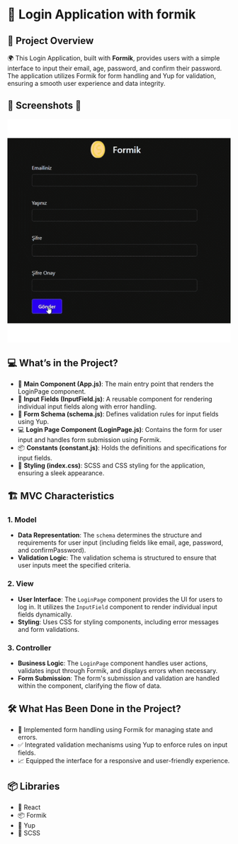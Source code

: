 # 🔑 Login Application with formik

## 📖 Project Overview
🌍 This Login Application, built with **Formik**, provides users with a simple interface to input their email, age, password, and confirm their password. The application utilizes Formik for form handling and Yup for validation, ensuring a smooth user experience and data integrity.

## 📸 Screenshots 📸

![f.gif](https://github.com/Fiartaks/47-React-formik/blob/main/formik/public/f.gif)


## 💻 What’s in the Project?
- 🌟 **Main Component (App.js)**: The main entry point that renders the LoginPage component.  
- 📝 **Input Fields (InputField.js)**: A reusable component for rendering individual input fields along with error handling.  
- 🔗 **Form Schema (schema.js)**: Defines validation rules for input fields using Yup.  
- 💻 **Login Page Component (LoginPage.js)**: Contains the form for user input and handles form submission using Formik.  
- 📦 **Constants (constant.js)**: Holds the definitions and specifications for input fields.  
- 🎨 **Styling (index.css)**: SCSS and CSS styling for the application, ensuring a sleek appearance.

## 🏗️ MVC Characteristics

### 1. Model
- **Data Representation**: The `schema` determines the structure and requirements for user input (including fields like email, age, password, and confirmPassword).
- **Validation Logic**: The validation schema is structured to ensure that user inputs meet the specified criteria.

### 2. View
- **User Interface**: The `LoginPage` component provides the UI for users to log in. It utilizes the `InputField` component to render individual input fields dynamically.
- **Styling**: Uses CSS for styling components, including error messages and form validations.

### 3. Controller
- **Business Logic**: The `LoginPage` component handles user actions, validates input through Formik, and displays errors when necessary.
- **Form Submission**: The form's submission and validation are handled within the component, clarifying the flow of data.

## 🛠️ What Has Been Done in the Project?
- 🔄 Implemented form handling using Formik for managing state and errors.  
- ✅ Integrated validation mechanisms using Yup to enforce rules on input fields.  
- 📈 Equipped the interface for a responsive and user-friendly experience.

## 📦 Libraries
- 📘 React  
- 📦 Formik  
- 📜 Yup  
- 🎨 SCSS  

